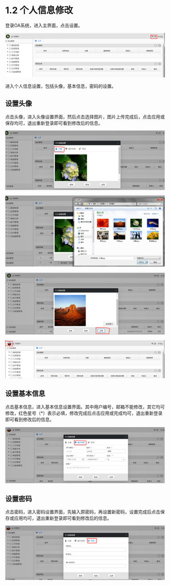 # 1.2 个人信息修改

登录OA系统，进入主界面，点击设置。

![](../.gitbook/assets/image%20%2824%29.png)

进入个人信息设置，包括头像，基本信息，密码的设置。

## 设置头像

点击头像，进入头像设置界面，然后点击选择图片，图片上传完成后，点击应用或保存均可，退出重新登录即可看到修改后的信息。

![](../.gitbook/assets/image%20%2868%29.png)

![](../.gitbook/assets/image%20%2892%29.png)

![](../.gitbook/assets/image%20%2859%29.png)

![](../.gitbook/assets/image%20%2836%29.png)

## 设置基本信息

点击基本信息，进入基本信息设置界面。其中用户编号，邮箱不能修改，其它均可修改，红色星号（\*）表示必填，修改完成后点击应用或完成均可，退出重新登录即可看到修改后的信息。

![](../.gitbook/assets/image%20%2829%29.png)

## 设置密码

点击密码，进入密码设置界面，先输入原密码，再设置新密码，设置完成后点击保存或应用均可，退出重新登录即可看到修改后的信息。

![](../.gitbook/assets/image%20%2832%29.png)

